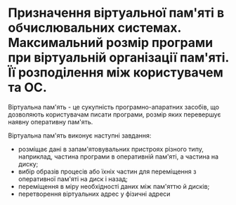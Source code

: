# Призначення віртуальної пам'яті в обчислювальних системах. Максимальний розмір програми при віртуальній організації пам'яті. Її розподілення між користувачем та ОС.

Віртуальна пам'ять - це сукупність програмно-апаратних засобів, що дозволяють користувачам
писати програми, розмір яких перевершує наявну оперативну пам'ять.

Віртуальна пам'ять виконує наступні завдання:
-  розміщає дані в запам'ятовувальних пристроях різного типу, наприклад, частина програми в
оперативній пам'яті, а частина на диску;
-  вибір образів процесів або їхніх частин для переміщення з оперативної пам'яті на диск і назад;
-  переміщення в міру необхідності даних між пам'яттю й дисків;
-  перетворення віртуальних адрес у фізичні адреси
